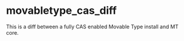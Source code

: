 movabletype_cas_diff
====================

This is a diff between a fully CAS enabled Movable Type install and MT core.
